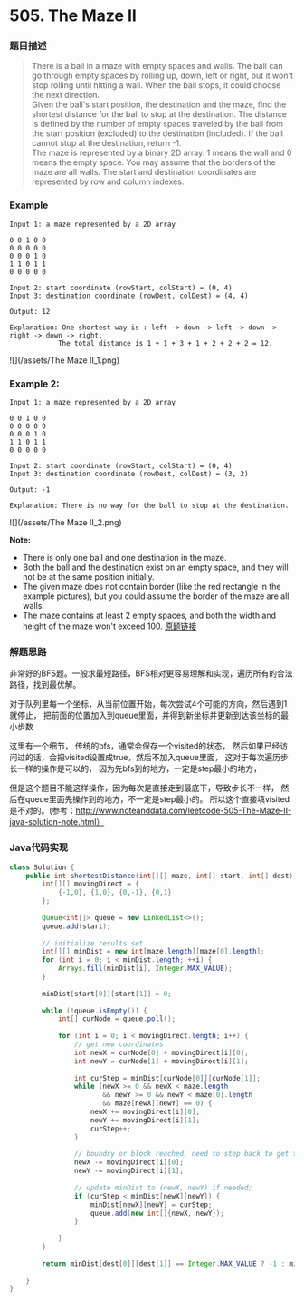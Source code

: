 # 505. The Maze II
### 题目描述

>There is a ball in a maze with empty spaces and walls. The ball can go through empty spaces by rolling up, down, left or right, but it won't stop rolling until hitting a wall. When the ball stops, it could choose the next direction.
<br>Given the ball's start position, the destination and the maze, find the shortest distance for the ball to stop at the destination. The distance is defined by the number of empty spaces traveled by the ball from the start position (excluded) to the destination (included). If the ball cannot stop at the destination, return -1.
<br>The maze is represented by a binary 2D array. 1 means the wall and 0 means the empty space. You may assume that the borders of the maze are all walls. The start and destination coordinates are represented by row and column indexes.

### Example

    Input 1: a maze represented by a 2D array

    0 0 1 0 0
    0 0 0 0 0
    0 0 0 1 0
    1 1 0 1 1
    0 0 0 0 0

    Input 2: start coordinate (rowStart, colStart) = (0, 4)
    Input 3: destination coordinate (rowDest, colDest) = (4, 4)

    Output: 12

    Explanation: One shortest way is : left -> down -> left -> down -> right -> down -> right.
                The total distance is 1 + 1 + 3 + 1 + 2 + 2 + 2 = 12.
   ![](/assets/The Maze II_1.png)             

### Example 2:

    Input 1: a maze represented by a 2D array

    0 0 1 0 0
    0 0 0 0 0
    0 0 0 1 0
    1 1 0 1 1
    0 0 0 0 0

    Input 2: start coordinate (rowStart, colStart) = (0, 4)
    Input 3: destination coordinate (rowDest, colDest) = (3, 2)

    Output: -1

    Explanation: There is no way for the ball to stop at the destination.

![](/assets/The Maze II_2.png)


**Note:**

- There is only one ball and one destination in the maze.
- Both the ball and the destination exist on an empty space, and they will not be at the same position initially.
- The given maze does not contain border (like the red rectangle in the example pictures), but you could assume the border of the maze are all walls.
- The maze contains at least 2 empty spaces, and both the width and height of the maze won't exceed 100.
[原题链接](https://leetcode.com/problems/the-maze-ii/)

### 解题思路

非常好的BFS题。一般求最短路径，BFS相对更容易理解和实现，遍历所有的合法路径，找到最优解。

对于队列里每一个坐标，从当前位置开始，每次尝试4个可能的方向，然后遇到1就停止， 把前面的位置加入到queue里面，并得到新坐标并更新到达该坐标的最小步数

这里有一个细节， 传统的bfs，通常会保存一个visited的状态， 然后如果已经访问过的话，会把visited设置成true，然后不加入queue里面，
这对于每次遍历步长一样的操作是可以的， 因为先bfs到的地方，一定是step最小的地方，

但是这个题目不能这样操作，因为每次是直接走到最底下，导致步长不一样， 然后在queue里面先操作到的地方，不一定是step最小的。
所以这个直接填visited是不对的。(参考：http://www.noteanddata.com/leetcode-505-The-Maze-II-java-solution-note.html）

### Java代码实现

``` java
class Solution {
    public int shortestDistance(int[][] maze, int[] start, int[] dest) {
        int[][] movingDirect = {
            {-1,0}, {1,0}, {0,-1}, {0,1}
        };
        
        Queue<int[]> queue = new LinkedList<>();
        queue.add(start);
        
        // initialize results set
        int[][] minDist = new int[maze.length][maze[0].length];
        for (int i = 0; i < minDist.length; ++i) {
            Arrays.fill(minDist[i], Integer.MAX_VALUE);
        }
        
        minDist[start[0]][start[1]] = 0;
        
        while (!queue.isEmpty()) {
            int[] curNode = queue.poll();
            
            for (int i = 0; i < movingDirect.length; i++) {
                // get new coordinates
                int newX = curNode[0] + movingDirect[i][0];
                int newY = curNode[1] + movingDirect[i][1];
                
                int curStep = minDist[curNode[0]][curNode[1]];
                while (newX >= 0 && newX < maze.length 
                       && newY >= 0 && newY < maze[0].length 
                       && maze[newX][newY] == 0) {                    
                    newX += movingDirect[i][0];
                    newY += movingDirect[i][1];
                    curStep++;
                }
                
                // boundry or block reached, need to step back to get the reachable pos
                newX -= movingDirect[i][0];  
                newY -= movingDirect[i][1];
                
                // update minDist to (newX, newY) if needed;
                if (curStep < minDist[newX][newY]) {
                    minDist[newX][newY] = curStep;
                    queue.add(new int[]{newX, newY});
                }
                             
            }
        }
        
        return minDist[dest[0]][dest[1]] == Integer.MAX_VALUE ? -1 : minDist[dest[0]][dest[1]];
        
    }
}
```
